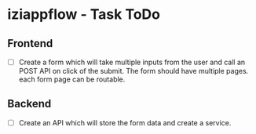 # iziappflow - Task ToDo

## Frontend

- [ ] Create a form which will take multiple inputs from the user and call an
      POST API on click of the submit. The form should have multiple pages. each
      form page can be routable.

## Backend

- [ ] Create an API which will store the form data and create a service.
